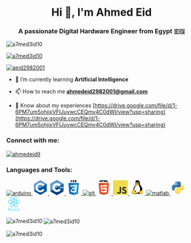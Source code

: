 <h1 align="center">Hi 👋, I'm Ahmed Eid</h1>
<h3 align="center">A passionate Digital Hardware Engineer from Egypt 🇪🇬</h3>

<p align="left"> <img src="https://komarev.com/ghpvc/?username=a7med3id10&label=Profile%20views&color=0e75b6&style=flat" alt="a7med3id10" /> </p>

<p align="left"> <a href="https://github.com/ryo-ma/github-profile-trophy"><img src="https://github-profile-trophy.vercel.app/?username=a7med3id10" alt="a7med3id10" /></a> </p>

<p align="left"> <a href="https://twitter.com/aeid2982001" target="blank"><img src="https://img.shields.io/twitter/follow/aeid2982001?logo=twitter&style=for-the-badge" alt="aeid2982001" /></a> </p>

- 🌱 I’m currently learning **Artificial Intelligence**

- 📫 How to reach me **ahmedeid2982001@gmail.com**

- 📄 Know about my experiences [https://drive.google.com/file/d/1-6PM7um5ohjixVFIJuywcCEQmv4C0dWI/view?usp=sharing](https://drive.google.com/file/d/1-6PM7um5ohjixVFIJuywcCEQmv4C0dWI/view?usp=sharing)

<h3 align="left">Connect with me:</h3>
<p align="left">

<a href="https://linkedin.com/in/ahmedeid9" target="blank"><img align="center" src="https://raw.githubusercontent.com/rahuldkjain/github-profile-readme-generator/master/src/images/icons/Social/linked-in-alt.svg" alt="ahmedeid9" height="30" width="40" /></a>
</p>

<h3 align="left">Languages and Tools:</h3>
<p align="left"> <a href="https://www.arduino.cc/" target="_blank" rel="noreferrer"> <img src="https://cdn.worldvectorlogo.com/logos/arduino-1.svg" alt="arduino" width="40" height="40"/> </a> <a href="https://www.cprogramming.com/" target="_blank" rel="noreferrer"> <img src="https://raw.githubusercontent.com/devicons/devicon/master/icons/c/c-original.svg" alt="c" width="40" height="40"/> </a> <a href="https://www.w3schools.com/cpp/" target="_blank" rel="noreferrer"> <img src="https://raw.githubusercontent.com/devicons/devicon/master/icons/cplusplus/cplusplus-original.svg" alt="cplusplus" width="40" height="40"/> </a> <a href="https://www.w3schools.com/css/" target="_blank" rel="noreferrer"> <img src="https://raw.githubusercontent.com/devicons/devicon/master/icons/css3/css3-original-wordmark.svg" alt="css3" width="40" height="40"/> </a> <a href="https://git-scm.com/" target="_blank" rel="noreferrer"> <img src="https://www.vectorlogo.zone/logos/git-scm/git-scm-icon.svg" alt="git" width="40" height="40"/> </a> <a href="https://www.w3.org/html/" target="_blank" rel="noreferrer"> <img src="https://raw.githubusercontent.com/devicons/devicon/master/icons/html5/html5-original-wordmark.svg" alt="html5" width="40" height="40"/> </a> <a href="https://developer.mozilla.org/en-US/docs/Web/JavaScript" target="_blank" rel="noreferrer"> <img src="https://raw.githubusercontent.com/devicons/devicon/master/icons/javascript/javascript-original.svg" alt="javascript" width="40" height="40"/> </a> <a href="https://www.linux.org/" target="_blank" rel="noreferrer"> <img src="https://raw.githubusercontent.com/devicons/devicon/master/icons/linux/linux-original.svg" alt="linux" width="40" height="40"/> </a> <a href="https://www.mathworks.com/" target="_blank" rel="noreferrer"> <img src="https://upload.wikimedia.org/wikipedia/commons/2/21/Matlab_Logo.png" alt="matlab" width="40" height="40"/> </a> <a href="https://www.python.org" target="_blank" rel="noreferrer"> <img src="https://raw.githubusercontent.com/devicons/devicon/master/icons/python/python-original.svg" alt="python" width="40" height="40"/> </a> <a href="https://reactjs.org/" target="_blank" rel="noreferrer"> <img src="https://raw.githubusercontent.com/devicons/devicon/master/icons/react/react-original-wordmark.svg" alt="react" width="40" height="40"/> </a> </p>

<p><img align="left" src="https://github-readme-stats.vercel.app/api/top-langs?username=a7med3id10&show_icons=true&locale=en&layout=compact" alt="a7med3id10" /></p>

<p>&nbsp;<img align="center" src="https://github-readme-stats.vercel.app/api?username=a7med3id10&show_icons=true&locale=en" alt="a7med3id10" /></p>

<p><img align="center" src="https://github-readme-streak-stats.herokuapp.com/?user=a7med3id10&" alt="a7med3id10" /></p>

